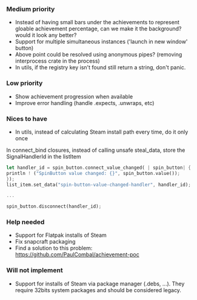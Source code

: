 ### Medium priority

- Instead of having small bars under the achievements to represent gloable achievement percentage, can we make it the
  background? would it look any better?
- Support for multiple simultaneous instances ('launch in new window' button)
- Above point could be resolved using anonymous pipes? (removing interprocess crate in the process)
- In utils, if the registry key isn't found still return a string, don't panic.

### Low priority

- Show achievement progression when available
- Improve error handling (handle .expects, .unwraps, etc)

### Nices to have

- In utils, instead of calculating Steam install path every time, do it only once

In connect_bind closures, instead of calling unsafe steal_data, store the SignalHandlerId in the listItem

```rust
let handler_id = spin_button.connect_value_changed( | spin_button| {
println ! ("SpinButton value changed: {}", spin_button.value());
});
list_item.set_data("spin-button-value-changed-handler", handler_id);

...

spin_button.disconnect(handler_id);

```

### Help needed

- Support for Flatpak installs of Steam
- Fix snapcraft packaging
- Find a solution to this problem: https://github.com/PaulCombal/achievement-poc

### Will not implement

- Support for installs of Steam via package manager (.debs, ...). They require 32bits system packages and should be
  considered legacy.